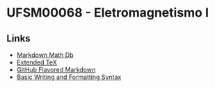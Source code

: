 # UFSM00068 - Eletromagnetismo I

## Links

- [Markdown Math Db](https://rpruim.github.io/s341/S19/from-class/MathinRmd.html)
- [Extended TeX](https://pt.wikipedia.org/wiki/Ajuda:Guia_de_edi%C3%A7%C3%A3o/F%C3%B3rmulas_TeX)
- [GitHub Flavored Markdown](https://github.github.com/gfm/)
- [Basic Writing and Formatting Syntax](https://docs.github.com/en/get-started/writing-on-github/getting-started-with-writing-and-formatting-on-github/basic-writing-and-formatting-syntax)
